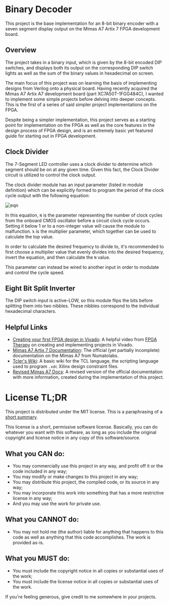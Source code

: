# Binary Decoder

This project is the base implementation for an 8-bit binary encoder with a seven
segment display output on the Mimas A7 Artix 7 FPGA development board.

## Overview

The project takes in a binary input, which is given by the 8-bit encoded DIP
switches, and displays both its output on the corresponding DIP switch lights as
well as the sum of the binary values in hexadecimal on screen.

The main focus of this project was on learning the basis of implementing designs
from Verilog onto a physical board. Having recently acquired the Mimas A7 Artix
A7 development board (part XC7A50T-1FGG484C), I wanted to implement some simple
projects before delving into deeper concepts. This is the first of a series of
said simpler project implementations on the FPGA.

Despite being a simpler implementation, this project serves as a starting point
for implementation on the FPGA as well as the core features in the design
process of FPGA design, and is an extremely basic yet featured guide for
starting out in FPGA development.

## Clock Divider

The 7-Segment LED controller uses a clock divider to determine which segment
should be on at any given time. Given this fact, the Clock Divider circuit is
utilized to control the clock output.

The clock divider module has an input parameter (listed in module definition)
which can be explicitly formed to program the period of the clock cycle output
with the following equation:

![eqn](https://latex2png.com/pngs/d91062df5afd323206c57b085554d572.png)

In this equation, `N` is the parameter representing the number of clock cycles
from the onboard CMOS oscillator before a circuit clock cycle occurs. Setting it
below 1 or to a non-integer value will cause the module to malfunction. `k` is
the multiplier parameter, which together can be used to calculate the top value.

In order to calculate the desired frequency to divide to, it's recommended to
first choose a multiplier value that evenly divides into the desired frequency,
invert the equation, and then calculate the `N` value.

This parameter can instead be wired to another input in order to modulate and
control the cycle speed.

## Eight Bit Split Inverter

The DIP switch input is active-LOW, so this module flips the bits before
splitting them into two nibbles. These nibbles correspond to the individual
hexadecimal characters.

## Helpful Links

-   [Creating your first FPGA design in Vivado](https://www.youtube.com/watch?v=BBtD4PCXqlE):
    A helpful video from
    [FPGA Therapy](https://www.youtube.com/channel/UCC6U6pSgQ4beDi7iDhOAtEQ) on
    creating and implementing projects in Vivado.
-   [Mimas A7 Artix 7 Documentation](https://numato.com/docs/mimas-artix-7-fpga-development-board-with-ddr-sdram-and-gigabit-ethernet/):
    The official (yet partially incomplete) documentation on the Mimas A7 from
    Numatolabs.
-   [Tcler's Wiki](https://wiki.tcl-lang.org/): A basic wiki for the TCL
    language, the scripting language used to program `.xdc` Xilinx design
    constraint files.
-   [Revised Mimas A7 Docs](https://sharmavins23.github.io/Mimas-A7-Artix-7-Documentation/):
    A revised version of the official documentation with more information,
    created during the implementation of this project.

# License TL;DR

This project is distributed under the MIT license. This is a paraphrasing of a
[short summary](https://tldrlegal.com/license/mit-license).

This license is a short, permissive software license. Basically, you can do
whatever you want with this software, as long as you include the original
copyright and license notice in any copy of this software/source.

## What you CAN do:

-   You may commercially use this project in any way, and profit off it or the
    code included in any way;
-   You may modify or make changes to this project in any way;
-   You may distribute this project, the compiled code, or its source in any
    way;
-   You may incorporate this work into something that has a more restrictive
    license in any way;
-   And you may use the work for private use.

## What you CANNOT do:

-   You may not hold me (the author) liable for anything that happens to this
    code as well as anything that this code accomplishes. The work is provided
    as-is.

## What you MUST do:

-   You must include the copyright notice in all copies or substantial uses of
    the work;
-   You must include the license notice in all copies or substantial uses of the
    work.

If you're feeling generous, give credit to me somewhere in your projects.
